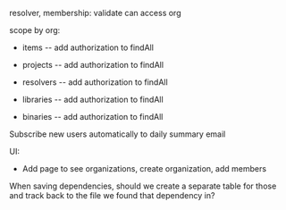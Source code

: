 resolver, membership:
  validate can access org

scope by org:
  - items
     -- add authorization to findAll

  - projects
     -- add authorization to findAll

  - resolvers
     -- add authorization to findAll

  - libraries
     -- add authorization to findAll

  - binaries
     -- add authorization to findAll

Subscribe new users automatically to daily summary email

UI:
  - Add page to see organizations, create organization, add members

When saving dependencies, should we create a separate table for those
and track back to the file we found that dependency in?
